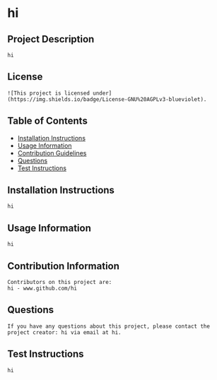 # hi 

## Project Description
    hi
    
## License
    ![This project is licensed under](https://img.shields.io/badge/License-GNU%20AGPLv3-blueviolet).

## Table of Contents
    
   - [Installation Instructions](#installation-instructions) 
   - [Usage Information](#usage-information) 
   - [Contribution Guidelines](#contribution-guidelines) 
   - [Questions](#questions) 
   - [Test Instructions](#test-instructions) 


## Installation Instructions
    hi    
   
## Usage Information
    hi    

## Contribution Information
    Contributors on this project are:
    hi - www.github.com/hi

## Questions
    If you have any questions about this project, please contact the project creator: hi via email at hi.

## Test Instructions
    hi